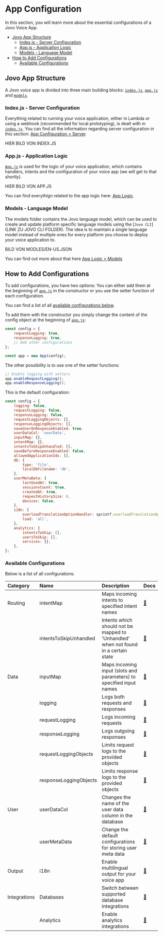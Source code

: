# App Configuration

In this section, you will learn more about the essential configurations of a Jovo Voice App.

* [Jovo App Structure](#jovo-app-structure)
  * [Index.js - Server Configuration](#index.js)
  * [App.js - Application Logic](#app.js)
  * [Models - Language Model](#models)
* [How to Add Configurations](#how-to-add-configurations)
  * [Available Configurations](#available-configurations)


## Jovo App Structure
A Jovo voice app is divided into three main building blocks: [`index.js`](https://github.com/jovotech/jovo-patterns/blob/master/hello-world/hello-world/index.js), [`app.js`](https://github.com/jovotech/jovo-patterns/blob/master/hello-world/hello-world/app/app.js) and [`models`](https://github.com/jovotech/jovo-patterns/blob/master/hello-world/hello-world/models/en-US.json).

### Index.js - Server Configuration
Everything related to running your voice application, either in Lambda or using a webhook (recommended for local prototyping), is dealt with in [`index.js`](https://github.com/jovotech/jovo-patterns/blob/master/hello-world/hello-world/index.js). 
You can find all the information regarding server configuration in this section: [App Configuration > Server](https://github.com/jovotech/jovo-framework-nodejs/tree/master/docs/02_app-configuration/server).

HIER BILD VON INDEX.JS

### App.js - Application Logic
[`App.js`](https://github.com/jovotech/jovo-patterns/blob/master/hello-world/hello-world/app/app.js) is used for the logic of your voice application, which contains handlers, intents and the configuration of your voice app (we will get to that shortly). 

HIER BILD VON APP.JS

You can find everythign related to the app logic here: [App Logic](https://github.com/jovotech/jovo-framework-nodejs/tree/master/docs/03_app-logic).

### Models - Language Model
The models folder contains the Jovo language model, which can be used to create and update platform specific language models using the [`Jovo CLI`](LINK ZU JOVO CLI FOLDER). The idea is to maintain a single language model instead of multiple ones for every platform you choose to deploy your voice application to. 

BILD VON MODLES/EN-US.JSON

You can find out more about that here [App Logic > Models]()

## How to Add Configurations
To add configurations, you have two options: You can either add them at the beginning of [`app.js`](#app.js) in the constructor or you use the setter function of each configuration.

You can find a list of all [available configurations below](#available-configurations).

To add them with the constructor you simply change the content of the config object at the beginning of [`app.js`](#app.js):

```javascript
const config = {
    requestLogging: true,
    responseLogging: true,
    // Add other configurations
};

const app = new App(config);
```

The other possibility is to use one of the setter functions:

```javascript
// Enable logging with setters
app.enableRequestLogging();
app.enableResponseLogging();
```

This is the default configuration:

```javascript
const config = {
    logging: false,
    requestLogging: false,
    responseLogging: false,
    requestLoggingObjects: [],
    responseLoggingObjects: [],
    saveUserOnResponseEnabled: true,
    userDataCol: 'userData',
    inputMap: {},
    intentMap: {},
    intentsToSkipUnhandled: [],
    saveBeforeResponseEnabled: false,
    allowedApplicationIds: [],
    db: {
        type: 'file',
        localDbFilename: 'db',
    },
    userMetaData: {
        lastUsedAt: true,
        sessionsCount: true,
        createdAt: true,
        requestHistorySize: 0,
        devices: false,
    },
    i18n: {
        overloadTranslationOptionHandler: sprintf.overloadTranslationOptionHandler,
        load: 'all',
    },
    analytics: {
        intentsToSkip: [],
        usersToSkip: [],
        services: {},
    },
};
```


### Available Configurations

Below is a list of all configurations:

Category | Name | Description | Docs
:--- | :--- | :--- | :---
Routing | intentMap | Maps incoming intents to specified intent names | [📝](https://github.com/jovotech/jovo-framework-nodejs/tree/master/docs/01_routing#intentmap)
 | | intentsToSkipUnhandled | Intents which should not be mapped to 'Unhandled' when not found in a certain state | [📝](https://github.com/jovotech/jovo-framework-nodejs/tree/master/docs/01_routing#intentstoskipunhandled)
Data | inputMap | Maps incoming input (slots and parameters) to specified input names | [📝](https://github.com/jovotech/jovo-framework-nodejs/tree/master/docs/02_data#inputmap)
 | | logging | Logs both requests and responses | [📝](https://github.com/jovotech/jovo-framework-nodejs/tree/master/docs/02_data#logging)
 | | requestLogging | Logs incoming requests | [📝](https://github.com/jovotech/jovo-framework-nodejs/tree/master/docs/02_data#log-requests)
 | | responseLogging | Logs outgoing responses | [📝](https://github.com/jovotech/jovo-framework-nodejs/tree/master/docs/02_data#log-responses)
 | | requestLoggingObjects | Limits request logs to the provided objects | [📝](https://github.com/jovotech/jovo-framework-nodejs/tree/master/docs/02_data#request-logging-objects)
 | | responseLoggingObjects | Limits response logs to the provided objects | [📝](https://github.com/jovotech/jovo-framework-nodejs/tree/master/docs/02_data#response-logging-objects)
User | userDataCol | Changes the name of the user data column in the database | [📝](https://github.com/jovotech/jovo-framework-nodejs/tree/master/docs/02_data/user.md#user-data)
 | | userMetaData | Change the default configurations for storing user meta data | [📝](https://github.com/jovotech/jovo-framework-nodejs/tree/master/docs/02_data/user.md#user-meta-data)
Output | i18n | Enable multilingual output for your voice app | [📝](https://github.com/jovotech/jovo-framework-nodejs/blob/master/docs/03_app-logic/i18n.md#configuration)
Integrations | Databases | Switch between supported database integrations | [📝](https://github.com/jovotech/jovo-framework-nodejs/tree/master/docs/06_integrations/databases)
 | | Analytics | Enable analytics integrations | [📝](https://github.com/jovotech/jovo-framework-nodejs/tree/master/docs/06_integrations/analytics)
